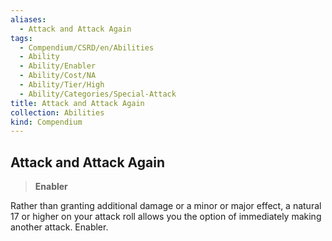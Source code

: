 ```yaml
---
aliases:
  - Attack and Attack Again
tags:
  - Compendium/CSRD/en/Abilities
  - Ability
  - Ability/Enabler
  - Ability/Cost/NA
  - Ability/Tier/High
  - Ability/Categories/Special-Attack
title: Attack and Attack Again
collection: Abilities
kind: Compendium
---
```

## Attack and Attack Again  
>**Enabler**
  
Rather than granting additional damage or a minor or major effect, a natural 17 or higher on your attack roll allows you the option of immediately making another attack. Enabler.
